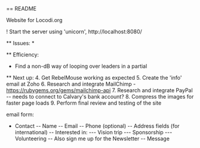 == README

Website for Locodi.org

! Start the server using 'unicorn', http://localhost:8080/

** Issues:
*

** Efficiency:
* Find a non-dB way of looping over leaders in a partial


** Next up:
4. Get RebelMouse working as expected
5. Create the 'info' email at Zoho
6. Research and integrate MailChimp - https://rubygems.org/gems/mailchimp-api
7. Research and integrate PayPal -- needs to connect to Calvary's bank account? 
8. Compress the images for faster page loads
9. Perform final review and testing of the site

email form:
- Contact
-- Name
-- Email
-- Phone (optional)
-- Address fields (for international)
-- Interested in:
--- Vision trip
--- Sponsorship
--- Volunteering
-- Also sign me up for the Newsletter
-- Message
